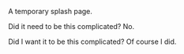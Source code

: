 A temporary splash page.

Did it need to be this complicated? No.

Did I want it to be this complicated? Of course I did.

